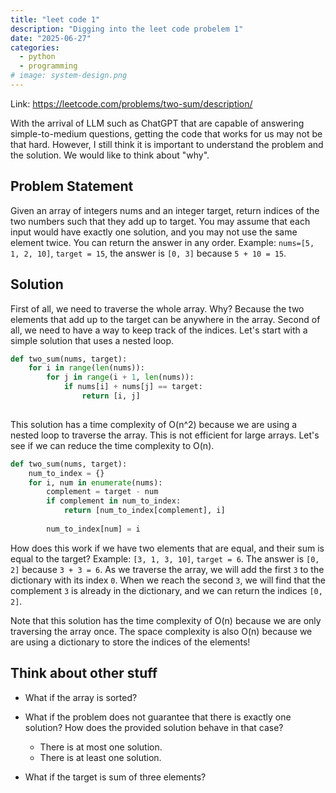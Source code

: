 ```yaml
---
title: "leet code 1"
description: "Digging into the leet code probelem 1"
date: "2025-06-27"
categories:
  - python
  - programming
# image: system-design.png
---
```


Link: https://leetcode.com/problems/two-sum/description/


With the arrival of LLM such as ChatGPT that are capable of answering simple-to-medium questions, getting the code that works for us may not be that hard. However, I still think it is important to understand the problem and the solution. We would like to think about "why". 

## Problem Statement
Given an array of integers nums and an integer target, return indices of the two numbers such that they add up to target. You may assume that each input would have exactly one solution, and you may not use the same element twice. You can return the answer in any order. Example: `nums=[5, 1, 2, 10]`, `target = 15`, the answer is `[0, 3]` because `5 + 10 = 15`.

## Solution
First of all, we need to traverse the whole array. Why? Because the two elements that add up to the target can be anywhere in the array. Second of all, we need to have a way to keep track of the indices. Let's start with a simple solution that uses a nested loop. 

```python
def two_sum(nums, target):
    for i in range(len(nums)):
        for j in range(i + 1, len(nums)):
            if nums[i] + nums[j] == target:
                return [i, j]
    
```

This solution has a time complexity of O(n^2) because we are using a nested loop to traverse the array. This is not efficient for large arrays. Let's see if we can reduce the time complexity to O(n).

```python
def two_sum(nums, target):
    num_to_index = {}
    for i, num in enumerate(nums):
        complement = target - num
        if complement in num_to_index:
            return [num_to_index[complement], i]
        
        num_to_index[num] = i
```

How does this work if we have two elements that are equal, and their sum is equal to the target? Example: `[3, 1, 3, 10]`, `target = 6`. The answer is `[0, 2]` because `3 + 3 = 6`. As we traverse the array, we will add the first `3` to the dictionary with its index `0`. When we reach the second `3`, we will find that the complement `3` is already in the dictionary, and we can return the indices `[0, 2]`.

Note that this solution has the time complexity of O(n) because we are only traversing the array once. The space complexity is also O(n) because we are using a dictionary to store the indices of the elements!

## Think about other stuff
* What if the array is sorted?
* What if the problem does not guarantee that there is exactly one solution? How does the provided solution behave in that case?
    + There is at most one solution.
    + There is at least one solution.

* What if the target is sum of three elements?

